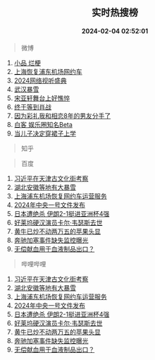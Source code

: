 <div align="center"><h2>实时热搜榜</h2><h4>2024-02-04 02:52:01</h4></div>

> 微博  

1. [小品 烂梗](https://s.weibo.com/weibo?q=%E5%B0%8F%E5%93%81%20%E7%83%82%E6%A2%97&t=31&band_rank=1&Refer=top)<br />
2. [上海恢复浦东机场网约车](https://s.weibo.com/weibo?q=%23%E4%B8%8A%E6%B5%B7%E6%81%A2%E5%A4%8D%E6%B5%A6%E4%B8%9C%E6%9C%BA%E5%9C%BA%E7%BD%91%E7%BA%A6%E8%BD%A6%23&t=31&band_rank=2&Refer=top)<br />
3. [2024网络视听盛典](https://s.weibo.com/weibo?q=%232024%E7%BD%91%E7%BB%9C%E8%A7%86%E5%90%AC%E7%9B%9B%E5%85%B8%23&t=31&band_rank=3&Refer=top)<br />
4. [武汉暴雪](https://s.weibo.com/weibo?q=%E6%AD%A6%E6%B1%89%E6%9A%B4%E9%9B%AA&t=31&band_rank=4&Refer=top)<br />
5. [宋亚轩舞台上好憔悴](https://s.weibo.com/weibo?q=%23%E5%AE%8B%E4%BA%9A%E8%BD%A9%E8%88%9E%E5%8F%B0%E4%B8%8A%E5%A5%BD%E6%86%94%E6%82%B4%23&t=31&band_rank=5&Refer=top)<br />
6. [终于等到肖战](https://s.weibo.com/weibo?q=%E7%BB%88%E4%BA%8E%E7%AD%89%E5%88%B0%E8%82%96%E6%88%98&t=31&band_rank=6&Refer=top)<br />
7. [因为彩礼我和相恋8年的男友分手了](https://s.weibo.com/weibo?q=%23%E5%9B%A0%E4%B8%BA%E5%BD%A9%E7%A4%BC%E6%88%91%E5%92%8C%E7%9B%B8%E6%81%8B8%E5%B9%B4%E7%9A%84%E7%94%B7%E5%8F%8B%E5%88%86%E6%89%8B%E4%BA%86%23&t=31&band_rank=7&Refer=top)<br />
8. [白客 娱乐圈知名Beta](https://s.weibo.com/weibo?q=%E7%99%BD%E5%AE%A2%20%E5%A8%B1%E4%B9%90%E5%9C%88%E7%9F%A5%E5%90%8DBeta&t=31&band_rank=8&Refer=top)<br />
9. [当儿子决定穿裙子上学](https://s.weibo.com/weibo?q=%23%E5%BD%93%E5%84%BF%E5%AD%90%E5%86%B3%E5%AE%9A%E7%A9%BF%E8%A3%99%E5%AD%90%E4%B8%8A%E5%AD%A6%23&t=31&band_rank=9&Refer=top)<br />

> 知乎  


> 百度  

1. [习近平在天津古文化街考察](https://www.baidu.com/s?wd=%E4%B9%A0%E8%BF%91%E5%B9%B3%E5%9C%A8%E5%A4%A9%E6%B4%A5%E5%8F%A4%E6%96%87%E5%8C%96%E8%A1%97%E8%80%83%E5%AF%9F&sa=fyb_news&rsv_dl=fyb_news)<br />
2. [湖北安徽等地有大暴雪](https://www.baidu.com/s?wd=%E6%B9%96%E5%8C%97%E5%AE%89%E5%BE%BD%E7%AD%89%E5%9C%B0%E6%9C%89%E5%A4%A7%E6%9A%B4%E9%9B%AA&sa=fyb_news&rsv_dl=fyb_news)<br />
3. [上海浦东机场恢复网约车运营服务](https://www.baidu.com/s?wd=%E4%B8%8A%E6%B5%B7%E6%B5%A6%E4%B8%9C%E6%9C%BA%E5%9C%BA%E6%81%A2%E5%A4%8D%E7%BD%91%E7%BA%A6%E8%BD%A6%E8%BF%90%E8%90%A5%E6%9C%8D%E5%8A%A1&sa=fyb_news&rsv_dl=fyb_news)<br />
4. [2024年中央一号文件发布](https://www.baidu.com/s?wd=2024%E5%B9%B4%E4%B8%AD%E5%A4%AE%E4%B8%80%E5%8F%B7%E6%96%87%E4%BB%B6%E5%8F%91%E5%B8%83&sa=fyb_news&rsv_dl=fyb_news)<br />
5. [日本遭绝杀 伊朗2-1挺进亚洲杯4强](https://www.baidu.com/s?wd=%E6%97%A5%E6%9C%AC%E9%81%AD%E7%BB%9D%E6%9D%80+%E4%BC%8A%E6%9C%972-1%E6%8C%BA%E8%BF%9B%E4%BA%9A%E6%B4%B2%E6%9D%AF4%E5%BC%BA&sa=fyb_news&rsv_dl=fyb_news)<br />
6. [好莱坞硬汉演员卡尔·韦瑟斯去世](https://www.baidu.com/s?wd=%E5%A5%BD%E8%8E%B1%E5%9D%9E%E7%A1%AC%E6%B1%89%E6%BC%94%E5%91%98%E5%8D%A1%E5%B0%94%C2%B7%E9%9F%A6%E7%91%9F%E6%96%AF%E5%8E%BB%E4%B8%96&sa=fyb_news&rsv_dl=fyb_news)<br />
7. [黄牛已炒不动两万五的苹果头显](https://www.baidu.com/s?wd=%E9%BB%84%E7%89%9B%E5%B7%B2%E7%82%92%E4%B8%8D%E5%8A%A8%E4%B8%A4%E4%B8%87%E4%BA%94%E7%9A%84%E8%8B%B9%E6%9E%9C%E5%A4%B4%E6%98%BE&sa=fyb_news&rsv_dl=fyb_news)<br />
8. [奔驰加塞事件缺失监控曝光](https://www.baidu.com/s?wd=%E5%A5%94%E9%A9%B0%E5%8A%A0%E5%A1%9E%E4%BA%8B%E4%BB%B6%E7%BC%BA%E5%A4%B1%E7%9B%91%E6%8E%A7%E6%9B%9D%E5%85%89&sa=fyb_news&rsv_dl=fyb_news)<br />
9. [无偿献血用于血液制品出口？](https://www.baidu.com/s?wd=%E6%97%A0%E5%81%BF%E7%8C%AE%E8%A1%80%E7%94%A8%E4%BA%8E%E8%A1%80%E6%B6%B2%E5%88%B6%E5%93%81%E5%87%BA%E5%8F%A3%EF%BC%9F&sa=fyb_news&rsv_dl=fyb_news)<br />

> 哔哩哔哩  

1. [习近平在天津古文化街考察](https://www.baidu.com/s?wd=%E4%B9%A0%E8%BF%91%E5%B9%B3%E5%9C%A8%E5%A4%A9%E6%B4%A5%E5%8F%A4%E6%96%87%E5%8C%96%E8%A1%97%E8%80%83%E5%AF%9F&sa=fyb_news&rsv_dl=fyb_news)<br />
2. [湖北安徽等地有大暴雪](https://www.baidu.com/s?wd=%E6%B9%96%E5%8C%97%E5%AE%89%E5%BE%BD%E7%AD%89%E5%9C%B0%E6%9C%89%E5%A4%A7%E6%9A%B4%E9%9B%AA&sa=fyb_news&rsv_dl=fyb_news)<br />
3. [上海浦东机场恢复网约车运营服务](https://www.baidu.com/s?wd=%E4%B8%8A%E6%B5%B7%E6%B5%A6%E4%B8%9C%E6%9C%BA%E5%9C%BA%E6%81%A2%E5%A4%8D%E7%BD%91%E7%BA%A6%E8%BD%A6%E8%BF%90%E8%90%A5%E6%9C%8D%E5%8A%A1&sa=fyb_news&rsv_dl=fyb_news)<br />
4. [2024年中央一号文件发布](https://www.baidu.com/s?wd=2024%E5%B9%B4%E4%B8%AD%E5%A4%AE%E4%B8%80%E5%8F%B7%E6%96%87%E4%BB%B6%E5%8F%91%E5%B8%83&sa=fyb_news&rsv_dl=fyb_news)<br />
5. [日本遭绝杀 伊朗2-1挺进亚洲杯4强](https://www.baidu.com/s?wd=%E6%97%A5%E6%9C%AC%E9%81%AD%E7%BB%9D%E6%9D%80+%E4%BC%8A%E6%9C%972-1%E6%8C%BA%E8%BF%9B%E4%BA%9A%E6%B4%B2%E6%9D%AF4%E5%BC%BA&sa=fyb_news&rsv_dl=fyb_news)<br />
6. [好莱坞硬汉演员卡尔·韦瑟斯去世](https://www.baidu.com/s?wd=%E5%A5%BD%E8%8E%B1%E5%9D%9E%E7%A1%AC%E6%B1%89%E6%BC%94%E5%91%98%E5%8D%A1%E5%B0%94%C2%B7%E9%9F%A6%E7%91%9F%E6%96%AF%E5%8E%BB%E4%B8%96&sa=fyb_news&rsv_dl=fyb_news)<br />
7. [黄牛已炒不动两万五的苹果头显](https://www.baidu.com/s?wd=%E9%BB%84%E7%89%9B%E5%B7%B2%E7%82%92%E4%B8%8D%E5%8A%A8%E4%B8%A4%E4%B8%87%E4%BA%94%E7%9A%84%E8%8B%B9%E6%9E%9C%E5%A4%B4%E6%98%BE&sa=fyb_news&rsv_dl=fyb_news)<br />
8. [奔驰加塞事件缺失监控曝光](https://www.baidu.com/s?wd=%E5%A5%94%E9%A9%B0%E5%8A%A0%E5%A1%9E%E4%BA%8B%E4%BB%B6%E7%BC%BA%E5%A4%B1%E7%9B%91%E6%8E%A7%E6%9B%9D%E5%85%89&sa=fyb_news&rsv_dl=fyb_news)<br />
9. [无偿献血用于血液制品出口？](https://www.baidu.com/s?wd=%E6%97%A0%E5%81%BF%E7%8C%AE%E8%A1%80%E7%94%A8%E4%BA%8E%E8%A1%80%E6%B6%B2%E5%88%B6%E5%93%81%E5%87%BA%E5%8F%A3%EF%BC%9F&sa=fyb_news&rsv_dl=fyb_news)<br />
